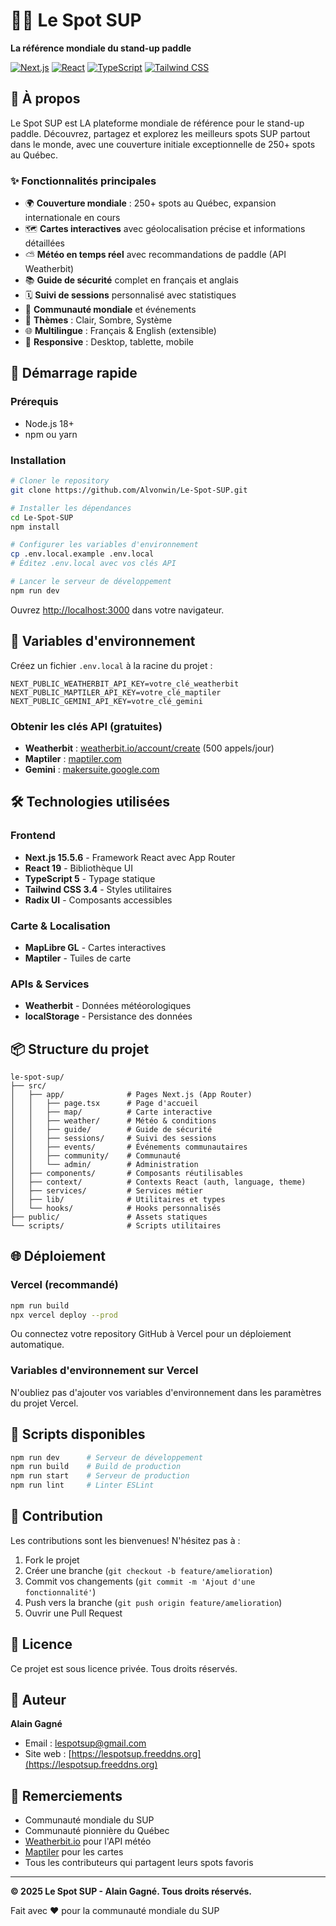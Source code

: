 # 🏄‍♂️ Le Spot SUP

**La référence mondiale du stand-up paddle**

[![Next.js](https://img.shields.io/badge/Next.js-15.5.6-black)](https://nextjs.org/)
[![React](https://img.shields.io/badge/React-19.0.0-blue)](https://reactjs.org/)
[![TypeScript](https://img.shields.io/badge/TypeScript-5-blue)](https://www.typescriptlang.org/)
[![Tailwind CSS](https://img.shields.io/badge/Tailwind-3.4.1-38bdf8)](https://tailwindcss.com/)

## 📖 À propos

Le Spot SUP est LA plateforme mondiale de référence pour le stand-up paddle. Découvrez, partagez et explorez les meilleurs spots SUP partout dans le monde, avec une couverture initiale exceptionnelle de 250+ spots au Québec.

### ✨ Fonctionnalités principales

- 🌍 **Couverture mondiale** : 250+ spots au Québec, expansion internationale en cours
- 🗺️ **Cartes interactives** avec géolocalisation précise et informations détaillées
- ⛅ **Météo en temps réel** avec recommandations de paddle (API Weatherbit)
- 📚 **Guide de sécurité** complet en français et anglais
- 🗓️ **Suivi de sessions** personnalisé avec statistiques
- 👥 **Communauté mondiale** et événements
- 🎨 **Thèmes** : Clair, Sombre, Système
- 🌐 **Multilingue** : Français & English (extensible)
- 📱 **Responsive** : Desktop, tablette, mobile

## 🚀 Démarrage rapide

### Prérequis

- Node.js 18+
- npm ou yarn

### Installation

```bash
# Cloner le repository
git clone https://github.com/Alvonwin/Le-Spot-SUP.git

# Installer les dépendances
cd Le-Spot-SUP
npm install

# Configurer les variables d'environnement
cp .env.local.example .env.local
# Éditez .env.local avec vos clés API

# Lancer le serveur de développement
npm run dev
```

Ouvrez [http://localhost:3000](http://localhost:3000) dans votre navigateur.

## 🔑 Variables d'environnement

Créez un fichier `.env.local` à la racine du projet :

```env
NEXT_PUBLIC_WEATHERBIT_API_KEY=votre_clé_weatherbit
NEXT_PUBLIC_MAPTILER_API_KEY=votre_clé_maptiler
NEXT_PUBLIC_GEMINI_API_KEY=votre_clé_gemini
```

### Obtenir les clés API (gratuites)

- **Weatherbit** : [weatherbit.io/account/create](https://www.weatherbit.io/account/create) (500 appels/jour)
- **Maptiler** : [maptiler.com](https://www.maptiler.com/)
- **Gemini** : [makersuite.google.com](https://makersuite.google.com/)

## 🛠️ Technologies utilisées

### Frontend
- **Next.js 15.5.6** - Framework React avec App Router
- **React 19** - Bibliothèque UI
- **TypeScript 5** - Typage statique
- **Tailwind CSS 3.4** - Styles utilitaires
- **Radix UI** - Composants accessibles

### Carte & Localisation
- **MapLibre GL** - Cartes interactives
- **Maptiler** - Tuiles de carte

### APIs & Services
- **Weatherbit** - Données météorologiques
- **localStorage** - Persistance des données

## 📦 Structure du projet

```
le-spot-sup/
├── src/
│   ├── app/              # Pages Next.js (App Router)
│   │   ├── page.tsx      # Page d'accueil
│   │   ├── map/          # Carte interactive
│   │   ├── weather/      # Météo & conditions
│   │   ├── guide/        # Guide de sécurité
│   │   ├── sessions/     # Suivi des sessions
│   │   ├── events/       # Événements communautaires
│   │   ├── community/    # Communauté
│   │   └── admin/        # Administration
│   ├── components/       # Composants réutilisables
│   ├── context/          # Contexts React (auth, language, theme)
│   ├── services/         # Services métier
│   ├── lib/              # Utilitaires et types
│   └── hooks/            # Hooks personnalisés
├── public/               # Assets statiques
└── scripts/              # Scripts utilitaires
```

## 🌐 Déploiement

### Vercel (recommandé)

```bash
npm run build
npx vercel deploy --prod
```

Ou connectez votre repository GitHub à Vercel pour un déploiement automatique.

### Variables d'environnement sur Vercel

N'oubliez pas d'ajouter vos variables d'environnement dans les paramètres du projet Vercel.

## 📝 Scripts disponibles

```bash
npm run dev      # Serveur de développement
npm run build    # Build de production
npm run start    # Serveur de production
npm run lint     # Linter ESLint
```

## 🤝 Contribution

Les contributions sont les bienvenues! N'hésitez pas à :

1. Fork le projet
2. Créer une branche (`git checkout -b feature/amelioration`)
3. Commit vos changements (`git commit -m 'Ajout d'une fonctionnalité'`)
4. Push vers la branche (`git push origin feature/amelioration`)
5. Ouvrir une Pull Request

## 📄 Licence

Ce projet est sous licence privée. Tous droits réservés.

## 👤 Auteur

**Alain Gagné**
- Email : [lespotsup@gmail.com](mailto:lespotsup@gmail.com)
- Site web : [https://lespotsup.freeddns.org](https://lespotsup.freeddns.org)

## 🙏 Remerciements

- Communauté mondiale du SUP
- Communauté pionnière du Québec
- [Weatherbit.io](https://www.weatherbit.io/) pour l'API météo
- [Maptiler](https://www.maptiler.com/) pour les cartes
- Tous les contributeurs qui partagent leurs spots favoris

---

**© 2025 Le Spot SUP - Alain Gagné. Tous droits réservés.**

Fait avec ❤️ pour la communauté mondiale du SUP
